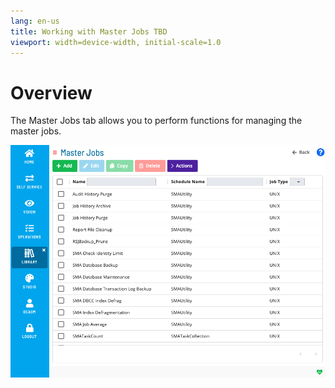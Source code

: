```yaml
---
lang: en-us
title: Working with Master Jobs TBD
viewport: width=device-width, initial-scale=1.0
---
```


# Overview

The Master Jobs tab allows you to perform functions for managing the master jobs.

![Working With master jobs](../../../../Resources/Images/SM/Library/WorkingWithLibrary/WorkingWithMasterJobs.png "Threshold Grid")
